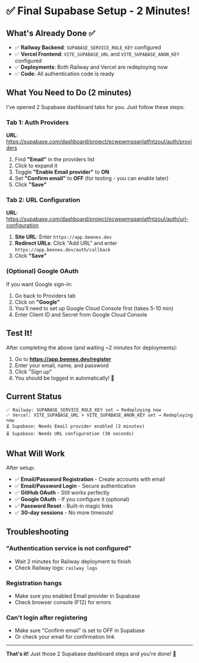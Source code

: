 # ✅ Final Supabase Setup - 2 Minutes!

## What's Already Done ✅

- ✅ **Railway Backend**: `SUPABASE_SERVICE_ROLE_KEY` configured
- ✅ **Vercel Frontend**: `VITE_SUPABASE_URL` and `VITE_SUPABASE_ANON_KEY` configured
- ✅ **Deployments**: Both Railway and Vercel are redeploying now
- ✅ **Code**: All authentication code is ready

## What You Need to Do (2 minutes)

I've opened 2 Supabase dashboard tabs for you. Just follow these steps:

### Tab 1: Auth Providers
**URL**: https://supabase.com/dashboard/project/ecwpwmsqanlatfntzoul/auth/providers

1. Find **"Email"** in the providers list
2. Click to expand it
3. Toggle **"Enable Email provider"** to **ON**
4. Set **"Confirm email"** to **OFF** (for testing - you can enable later)
5. Click **"Save"**

### Tab 2: URL Configuration  
**URL**: https://supabase.com/dashboard/project/ecwpwmsqanlatfntzoul/auth/url-configuration

1. **Site URL**: Enter `https://app.beenex.dev`
2. **Redirect URLs**: Click "Add URL" and enter `https://app.beenex.dev/auth/callback`
3. Click **"Save"**

### (Optional) Google OAuth
If you want Google sign-in:
1. Go back to Providers tab
2. Click on **"Google"**
3. You'll need to set up Google Cloud Console first (takes 5-10 min)
4. Enter Client ID and Secret from Google Cloud Console

## Test It!

After completing the above (and waiting ~2 minutes for deployments):

1. Go to **https://app.beenex.dev/register**
2. Enter your email, name, and password
3. Click "Sign up"
4. You should be logged in automatically! 🎉

## Current Status

```
✅ Railway: SUPABASE_SERVICE_ROLE_KEY set → Redeploying now
✅ Vercel: VITE_SUPABASE_URL + VITE_SUPABASE_ANON_KEY set → Redeploying now
⏳ Supabase: Needs Email provider enabled (2 minutes)
⏳ Supabase: Needs URL configuration (30 seconds)
```

## What Will Work

After setup:
- ✅ **Email/Password Registration** - Create accounts with email
- ✅ **Email/Password Login** - Secure authentication
- ✅ **GitHub OAuth** - Still works perfectly
- ✅ **Google OAuth** - If you configure it (optional)
- ✅ **Password Reset** - Built-in magic links
- ✅ **30-day sessions** - No more timeouts!

## Troubleshooting

### "Authentication service is not configured"
- Wait 2 minutes for Railway deployment to finish
- Check Railway logs: `railway logs`

### Registration hangs
- Make sure you enabled Email provider in Supabase
- Check browser console (F12) for errors

### Can't login after registering
- Make sure "Confirm email" is set to OFF in Supabase
- Or check your email for confirmation link

---

**That's it!** Just those 2 Supabase dashboard steps and you're done! 🚀

